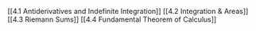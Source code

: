 
[[4.1 Antiderivatives and Indefinite Integration]] 
[[4.2 Integration & Areas]]
[[4.3 Riemann Sums]]
[[4.4 Fundamental Theorem of Calculus]]

